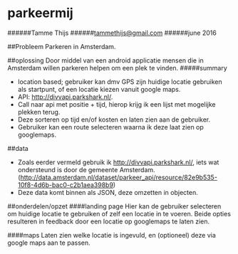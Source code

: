 # parkeermij
######Tamme Thijs
######tammethijs@gmail.com
######june 2016

##Probleem
Parkeren in Amsterdam.

##oplossing
Door middel van een android applicatie mensen die in Amsterdam willen parkeren helpen om een plek te vinden.
#####summary
 - location based; gebruiker kan dmv GPS zijn huidige locatie gebruiken als startpunt, of een locatie kiezen vanuit google maps.
 - API: http://divvapi.parkshark.nl/.
 - Call naar api met positie + tijd, hierop krijg ik een lijst met mogelijke plekken terug.
 - Deze sorteren op tijd en/of kosten en laten zien aan de gebruiker.
 - Gebruiker kan een route selecteren waarna ik deze laat zien op googlemaps.

##data
- Zoals eerder vermeld gebruik ik http://divvapi.parkshark.nl/, iets wat ondersteund is door de gemeente
Amsterdam. (http://data.amsterdam.nl/dataset/parkeer_api/resource/82e9b535-10f8-4d6b-bac0-c2b1aea398b9)
- Deze data komt binnen als JSON, deze omzetten in objecten.

##onderdelen/opzet
####landing page
Hier kan de gebruiker selecteren om huidige locatie te gebruiken of zelf een locatie in te voeren. Beide opties
resulteren in feedback door een locatie op googlemaps te laten zien.

####maps
Laten zien welke locatie is ingevuld, en (optioneel) deze via google maps aan te passen.


 




